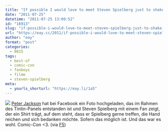 ```yaml
---
title: "If possible I would love to meet Steven Spielberg just to shake his hand and say thank you very much."
date: "2011-07-25"
datetime: "2011-07-25 13:09:52"
id: "16913"
slug: "if-possible-i-would-love-to-meet-steven-spielberg-just-to-shake-his-hand-and-say-thank-you-very-much"
url: "https://eay.cc/2011/if-possible-i-would-love-to-meet-steven-spielberg-just-to-shake-his-hand-and-say-thank-you-very-much/"
author: "eay"
format: "post"
categories:
  - 0815
tags:
  - best-of
  - comic-con
  - fanboys
  - filme
  - steven-spielberg
meta:
  - yourls_shorturl: "https://eay.li/1a5"
---
```


![](https://eay.cc/uploads/2011/spielbergfan.jpg) [Peter Jackson](https://www.facebook.com/media/set/?set=a.10150324066796558.388059.141884481557) hat bei Facebook ein Foto hochgeladen, das im Rahmen des Tintin-Panels entstanden ist und Steven Spielberg mit einem Fan zeigt, der ein Shirt trägt, auf dem steht, dass er Spielberg gerne treffen, die Hand reichen und sich bedanken möchte. Sofern das möglich ist. Und das war es wohl. Comic-Con <3. (via [F5](http://www.fuenf-filmfreunde.de/2011/07/25/comiccon-2011/))
